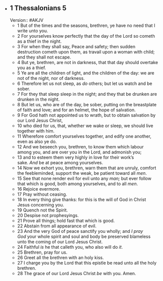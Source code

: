 - ## 1 Thessalonians 5
  Version:: #AKJV
	- 1 But of the times and the seasons, brethren, ye have no need that I write unto you.
	- 2 For yourselves know perfectly that the day of the Lord so cometh as a thief in the night.
	- 3 For when they shall say, Peace and safety; then sudden destruction cometh upon them, as travail upon a woman with child; and they shall not escape.
	- 4 But ye, brethren, are not in darkness, that that day should overtake you as a thief.
	- 5 Ye are all the children of light, and the children of the day: we are not of the night, nor of darkness.
	- 6 Therefore let us not sleep, as *do* others; but let us watch and be sober.
	- 7 For they that sleep sleep in the night; and they that be drunken are drunken in the night.
	- 8 But let us, who are of the day, be sober, putting on the breastplate of faith and love; and for an helmet, the hope of salvation.
	- 9 For God hath not appointed us to wrath, but to obtain salvation by our Lord Jesus Christ,
	- 10 who died for us, that, whether we wake or sleep, we should live together with him.
	- 11 Wherefore comfort yourselves together, and edify one another, even as also ye do.
	- 12 And we beseech you, brethren, to know them which labour among you, and are over you in the Lord, and admonish you;
	- 13 and to esteem them very highly in love for their work’s sake. *And* be at peace among yourselves.
	- 14 Now we exhort you, brethren, warn them that are unruly, comfort the feebleminded, support the weak, be patient toward all *men*.
	- 15 See that none render evil for evil unto any *man;* but ever follow that which is good, both among yourselves, and to all *men*.
	- 16 Rejoice evermore.
	- 17 Pray without ceasing.
	- 18 In every thing give thanks: for this is the will of God in Christ Jesus concerning you.
	- 19 Quench not the Spirit.
	- 20 Despise not prophesyings.
	- 21 Prove all things; hold fast that which is good.
	- 22 Abstain from all appearance of evil.
	- 23 And the very God of peace sanctify you wholly; and *I pray God* your whole spirit and soul and body be preserved blameless unto the coming of our Lord Jesus Christ.
	- 24 Faithful *is* he that calleth you, who also will do *it*.
	- 25 Brethren, pray for us.
	- 26 Greet all the brethren with an holy kiss.
	- 27 I charge you by the Lord that this epistle be read unto all the holy brethren.
	- 28 The grace of our Lord Jesus Christ *be* with you. Amen.